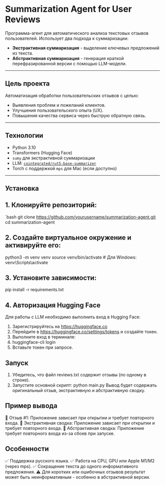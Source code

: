 #  Summarization Agent for User Reviews

Программа-агент для автоматического анализа текстовых отзывов пользователей. Использует два подхода к суммаризации:

-  **Экстрактивная суммаризация** - выделение ключевых предложений из текста.
-  **Абстрактивная суммаризация** - генерация краткой перефразированной версии с помощью LLM-модели.

---

##  Цель проекта

Автоматизация обработки пользовательских отзывов с целью:

- Выявления проблем и пожеланий клиентов.
- Улучшения пользовательского опыта (UX).
- Повышения качества сервиса через быструю обратную связь.

---

##  Технологии

- Python 3.10
- Transformers (Hugging Face)
- `sumy` для экстрактивной суммаризации
- LLM: [`cointegrated/rut5-base-summarizer`](https://huggingface.co/cointegrated/rut5-base-summarizer)
- Torch с поддержкой `mps` для Mac (если доступно)

---

##  Установка

## 1. Клонируйте репозиторий:
`bash
git clone https://github.com/yourusername/summarization-agent.git
cd summarization-agent

## 2. Создайте виртуальное окружение и активируйте его:
python3 -m venv venv
source venv/bin/activate  # Для Windows: venv\Scripts\activate

## 3. Установите зависимости:
pip install -r requirements.txt

## 4. Авторизация Hugging Face
Для работы с LLM необходимо выполнить вход в Hugging Face:
1. Зарегистрируйтесь на https://huggingface.co
2. Перейдите в https://huggingface.co/settings/tokens и создайте токен.
3. Выполните вход в терминале:
4. huggingface-cli login
5. Вставьте токен при запросе.

## Запуск
1. Убедитесь, что файл reviews.txt содержит отзывы (по одному в строке).
2. Запустите основной скрипт:
python main.py
Вывод будет содержать оригинальный отзыв, экстрактивную и абстрактивную сводку.

## Пример вывода
📝 Отзыв #1: Приложение зависает при открытии и требует повторного входа.
🔹 Экстрактивная сводка: Приложение зависает при открытии и требует повторного входа.
🔸 Абстрактивная сводка: Приложение требует повторного входа из-за сбоев при запуске.

## Особенности
✅ Поддержка русского языка.
✅ Работа на CPU, GPU или Apple M1/M2 (через mps).
✅ Сокращение текста до одного информативного предложения.
⚠️ Для коротких или ошибочных отзывов результат может быть неинформативным - особенно в абстрактивной версии.
